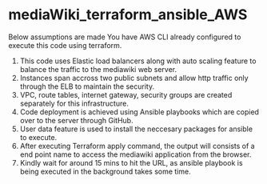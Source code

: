 # mediaWiki_terraform_ansible_AWS

Below assumptions are made
  You have AWS CLI already configured to execute this code using terraform.
  
1. This code uses Elastic load balancers along with auto scaling feature to balance the traffic to the mediawiki web server.
2. Instances span accross two public subnets and allow http traffic only through the ELB to maintain the security.
3. VPC, route tables, internet gateway, security groups are created separately for this infrastructure.
4. Code deployment is achieved using Ansible playbooks which are copied over to the server through GitHub.
5. User data feature is used to install the neccesary packages for ansible to execute.
6. After executing Terraform apply command, the output will consists of a end point name to access the mediawiki application from the browser.
7. Kindly wait for around 15 mins to hit the URL, as ansible playbook is being executed in the background takes some time.



